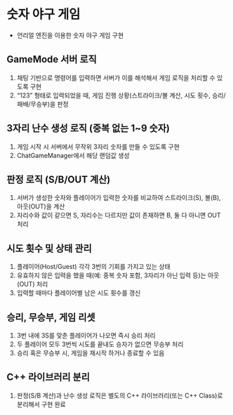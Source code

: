 # 숫자 야구 게임

- 언리얼 엔진을 이용한 숫자 야구 게임 구현

## GameMode 서버 로직
1. 채팅 기반으로 명령어를 입력하면 서버가 이를 해석해서 게임 로직을 처리할 수 있도록 구현
2. “123” 형태로 입력되었을 때, 게임 진행 상황(스트라이크/볼 계산, 시도 횟수, 승리/패배/무승부)을 판정

## 3자리 난수 생성 로직 (중복 없는 1~9 숫자)
1. 게임 시작 시 서버에서 무작위 3자리 숫자를 만들 수 있도록 구현
2. ChatGameManager에서 해당 랜덤값 생성

## 판정 로직 (S/B/OUT 계산)
1. 서버가 생성한 숫자와 플레이어가 입력한 숫자를 비교하여 스트라이크(S), 볼(B), 아웃(OUT)을 계산
2. 자리수와 값이 같으면 S, 자리수는 다르지만 값이 존재하면 B, 둘 다 아니면 OUT 처리

## 시도 횟수 및 상태 관리
1. 플레이어(Host/Guest) 각각 3번의 기회를 가지고 있는 상태
2. 유효하지 않은 입력을 했을 때(예: 중복 숫자 포함, 3자리가 아닌 입력 등)는 아웃(OUT) 처리
3. 입력할 때마다 플레이어별 남은 시도 횟수를 갱신

## 승리, 무승부, 게임 리셋
1. 3번 내에 3S를 맞춘 플레이어가 나오면 즉시 승리 처리
2. 두 플레이어 모두 3번씩 시도를 끝내도 승자가 없으면 무승부 처리
3. 승리 혹은 무승부 시, 게임을 재시작 하거나 종료할 수 있음

## C++ 라이브러리 분리
1. 판정(S/B 계산)과 난수 생성 로직은 별도의 C++ 라이브러리(또는 C++ Class)로 분리해서 구현 완료

